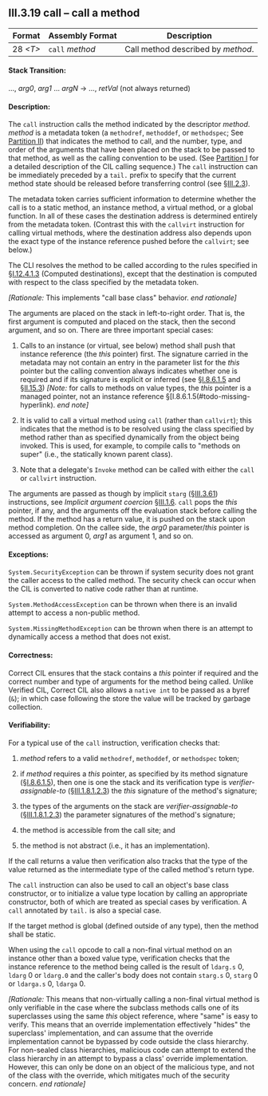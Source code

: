 ## III.3.19 call &ndash; call a method

 | Format | Assembly Format | Description
 | ---- | ---- | ----
 | 28 _\<T\>_ | `call` _method_ | Call method described by _method_.

#### Stack Transition:

&hellip;, _arg0_, _arg1_ &hellip; _argN_ &rarr; &hellip;, _retVal_ (not always returned)

#### Description:

The `call` instruction calls the method indicated by the descriptor _method_. _method_ is a metadata token (a `methodref`, `methoddef`, or `methodspec`; See [Partition II](#todo-missing-hyperlink)) that indicates the method to call, and the number, type, and order of the arguments that have been placed on the stack to be passed to that method, as well as the calling convention to be used. (See [Partition I](#todo-missing-hyperlink) for a detailed description of the CIL calling sequence.) The `call` instruction can be immediately preceded by a `tail.` prefix to specify that the current method state should be released before transferring control (see §[III.2.3](iii.2.3-readonly.md)).

The metadata token carries sufficient information to determine whether the call is to a static method, an instance method, a virtual method, or a global function. In all of these cases the destination address is determined entirely from the metadata token. (Contrast this with the `callvirt` instruction for calling virtual methods, where the destination address also depends upon the exact type of the instance reference pushed before the `callvirt`; see below.)

The CLI resolves the method to be called according to the rules specified in §[I.12.4.1.3](i.12.4.1.3-computed-destinations.md) (Computed destinations), except that the destination is computed with respect to the class specified by the metadata token.

_[Rationale:_ This implements "call base class" behavior. _end rationale]_

The arguments are placed on the stack in left-to-right order. That is, the first argument is computed and placed on the stack, then the second argument, and so on. There are three important special cases:

 1. Calls to an instance (or virtual, see below) method shall push that instance reference (the *this* pointer) first. The signature carried in the metadata may not contain an entry in the parameter list for the *this* pointer but the calling convention always indicates whether one is required and if its signature is explicit or inferred (see §[I.8.6.1.5](#todo-missing-hyperlink) and §[II.15.3](ii.15.3-calling-convention.md)) _[Note:_ for calls to methods on value types, the *this* pointer is a managed pointer, not an instance reference §[I.8.6.1.5(#todo-missing-hyperlink). _end note]_

 2. It is valid to call a virtual method using `call` (rather than `callvirt`); this indicates that the method is to be resolved using the class specified by method rather than as specified dynamically from the object being invoked. This is used, for example, to compile calls to "methods on super" (i.e., the statically known parent class).

 3. Note that a delegate's `Invoke` method can be called with either the `call` or `callvirt` instruction.

The arguments are passed as though by implicit `starg` (§[III.3.61](iii.3.61-starg-length.md)) instructions, see _Implicit argument coercion_ §[III.1.6](iii.1.6-implicit-argument-coercion.md). `call` pops the *this* pointer, if any, and the arguments off the evaluation stack before calling the method. If the method has a return value, it is pushed on the stack upon method completion. On the callee side, the _arg0_ parameter/_this_ pointer is accessed as argument 0, _arg1_ as argument 1, and so on.

#### Exceptions:

`System.SecurityException` can be thrown if system security does not grant the caller access to the called method. The security check can occur when the CIL is converted to native code rather than at runtime.

`System.MethodAccessException` can be thrown when there is an invalid attempt to access a non-public method.

`System.MissingMethodException` can be thrown when there is an attempt to dynamically access a method that does not exist.

#### Correctness:

Correct CIL ensures that the stack contains a *this* pointer if required and the correct number and type of arguments for the method being called. Unlike Verified CIL, Correct CIL also allows a `native int` to be passed as a byref (`&`); in which case following the store the value will be tracked by garbage collection.

#### Verifiability:

For a typical use of the `call` instruction, verification checks that:

 1. _method_ refers to a valid `methodref`, `methoddef`, or `methodspec` token;

 2. if _method_ requires a *this* pointer, as specified by its method signature (§[I.8.6.1.5](#todo-missing-hyperlink)), then one is one the stack and its verification type is *verifier-assignable-to* (§[III.1.8.1.2.3](iii.1.8.1.2.3-verification-type-compatibility.md)) the *this* signature of the method's signature;

 3. the types of the arguments on the stack are *verifier-assignable-to* (§[III.1.8.1.2.3](iii.1.8.1.2.3-verification-type-compatibility.md)) the parameter signatures of the method's signature;

 4. the method is accessible from the call site; and

 5. the method is not abstract (i.e., it has an implementation). 

If the call returns a value then verification also tracks that the type of the value returned as the intermediate type of the called method's return type.

The `call` instruction can also be used to call an object's base class constructor, or to initialize a value type location by calling an appropriate constructor, both of which are treated as special cases by verification. A `call` annotated by `tail.` is also a special case.

If the target method is global (defined outside of any type), then the method shall be static.

When using the `call` opcode to call a non-final virtual method on an instance other than a boxed value type, verification checks that the instance reference to the method being called is the result of `ldarg.s` 0, `ldarg` 0 or `ldarg.0` and the caller's body does not contain `starg.s` 0, `starg` 0 or `ldarga.s` 0, `ldarga` 0.

_[Rationale:_ This means that non-virtually calling a non-final virtual method is only verifiable in the case where the subclass methods calls one of its superclasses using the same *this* object reference, where "same" is easy to verify. This means that an override implementation effectively "hides" the superclass' implementation, and can assume that the override implementation cannot be bypassed by code outside the class hierarchy. For non-sealed class hierarchies, malicious code can attempt to extend the class hierarchy in an attempt to bypass a class' override implementation. However, this can only be done on an object of the malicious type, and not of the class with the override, which mitigates much of the security concern. _end rationale]_
